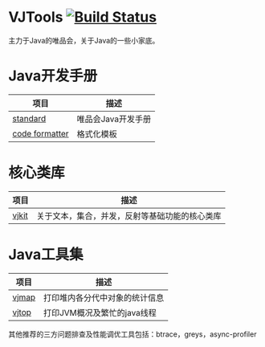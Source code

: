 # VJTools [![Build Status](https://travis-ci.org/vipshop/vjtools.svg?branch=master)](https://travis-ci.org/vipshop/vjtools)

主力于Java的唯品会，关于Java的一些小家底。


# Java开发手册

| 项目 | 描述 |
| -------- | -------- |
| [standard](/standard) | 唯品会Java开发手册|
| [code formatter](/standard/formatter) | 格式化模板 |


# 核心类库

| 项目 | 描述 |
| -------- | -------- |
| [vjkit](/vjkit)  | 关于文本，集合，并发，反射等基础功能的核心类库 |


# Java工具集


| 项目 | 描述 |
| -------- | -------- |
| [vjmap](/vjmap)  | 打印堆内各分代中对象的统计信息 |
| [vjtop](/vjtop)  | 打印JVM概况及繁忙的java线程 |


其他推荐的三方问题排查及性能调优工具包括：btrace，greys，async-profiler
